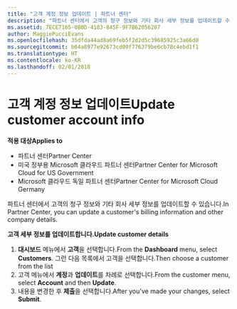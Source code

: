 ```yaml
---
title: "고객 계정 정보 업데이트 | 파트너 센터"
description: "파트너 센터에서 고객의 청구 정보와 기타 회사 세부 정보를 업데이트할 수 있습니다."
ms.assetid: 7ECE7165-0B0D-4183-845F-9F7B62056207
author: MaggiePucciEvans
ms.openlocfilehash: 35dfda44ad8a69feb5f2d2d5c39685925c3a66d0
ms.sourcegitcommit: b64a8977e92673cd00f776379be6cb78c4ebd1f1
ms.translationtype: HT
ms.contentlocale: ko-KR
ms.lasthandoff: 02/01/2018
---
```

# <a name="update-customer-account-info"></a><span data-ttu-id="7d565-103">고객 계정 정보 업데이트</span><span class="sxs-lookup"><span data-stu-id="7d565-103">Update customer account info</span></span>

**<span data-ttu-id="7d565-104">적용 대상</span><span class="sxs-lookup"><span data-stu-id="7d565-104">Applies to</span></span>**

-  <span data-ttu-id="7d565-105">파트너 센터</span><span class="sxs-lookup"><span data-stu-id="7d565-105">Partner Center</span></span>
-  <span data-ttu-id="7d565-106">미국 정부용 Microsoft 클라우드 파트너 센터</span><span class="sxs-lookup"><span data-stu-id="7d565-106">Partner Center for Microsoft Cloud for US Government</span></span>
-  <span data-ttu-id="7d565-107">Microsoft 클라우드 독일 파트너 센터</span><span class="sxs-lookup"><span data-stu-id="7d565-107">Partner Center for Microsoft Cloud Germany</span></span>

<span data-ttu-id="7d565-108">파트너 센터에서 고객의 청구 정보와 기타 회사 세부 정보를 업데이트할 수 있습니다.</span><span class="sxs-lookup"><span data-stu-id="7d565-108">In Partner Center, you can update a customer's billing information and other company details.</span></span>

**<span data-ttu-id="7d565-109">고객 세부 정보를 업데이트합니다.</span><span class="sxs-lookup"><span data-stu-id="7d565-109">Update customer details</span></span>**

1.  <span data-ttu-id="7d565-110">**대시보드** 메뉴에서 **고객**을 선택합니다.</span><span class="sxs-lookup"><span data-stu-id="7d565-110">From the **Dashboard** menu, select **Customers**.</span></span> <span data-ttu-id="7d565-111">그런 다음 목록에서 고객을 선택합니다.</span><span class="sxs-lookup"><span data-stu-id="7d565-111">Then choose a customer from the list</span></span>
2.  <span data-ttu-id="7d565-112">고객 메뉴에서 **계정**과 **업데이트**를 차례로 선택합니다.</span><span class="sxs-lookup"><span data-stu-id="7d565-112">From the customer menu, select **Account** and then **Update**.</span></span>
3.  <span data-ttu-id="7d565-113">내용을 변경한 후 **제출**을 선택합니다.</span><span class="sxs-lookup"><span data-stu-id="7d565-113">After you've made your changes, select **Submit**.</span></span>

 

 



